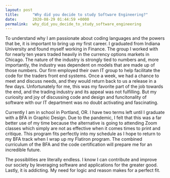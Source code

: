 ```yaml
---
layout: post
title:      "Why did you decide to study Software Engineering?"
date:       2020-08-29 01:44:59 +0000
permalink:  why_did_you_decide_to_study_software_engineering
---
```



To understand why I am passionate about coding languages and the powers that be, it is important to bring up my first career. I graduated from Indiana University and found myself working in Finance. The group I worked with for nearly ten years traded heavily in the currency options markets in Chicago. The nature of the industry is strongly tied to numbers and, more importantly, the industry was dependent on models that are made up of those numbers. Our firm employed their own IT group to help facilitate the code for the traders front end systems. Once a week, we had a chance to meet and discuss needs, and they would return back to us a release in a few days. Unfortunately for me, this was my favorite part of the job towards the end, and the trading industry and its appeal was not fulfilling. But my curiosity and joy of discussing code and design and funcitonality of software with our IT department was no doubt activating and fascinating.

Currently I am in school in Portland, OR. I have two terms left until I graduate with a BFA in Graphic Design. Due to the pandemic, I felt that this was a far better use of my time because the alternative is going to attending Zoom classes which simply are not as effective when it comes times to print and critique. This program fits perfectly into my schedule as I hope to return to my BFA track when I wrap up my Flatiron program. The combined curriculum of the BFA and the code certification will prepare me for an incredible future.

The possiblities are literally endless. I know I can contribute and improve our society by leveraging software and applications for the greater good. Lastly, it is addicting. My need for logic and reason makes for a perfect fit.
